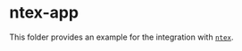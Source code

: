 # ntex-app

This folder provides an example for the integration with [`ntex`].

[`ntex`]: https://crates.io/crates/ntex
